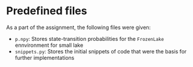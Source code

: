 # Predefined files
As a part of the assignment, the following files were given:

- `p.npy`: Stores state-transition probabilities for the `FrozenLake` ennvironment for small lake
- `snippets.py`: Stores the initial snippets of code that were the basis for further implementations
